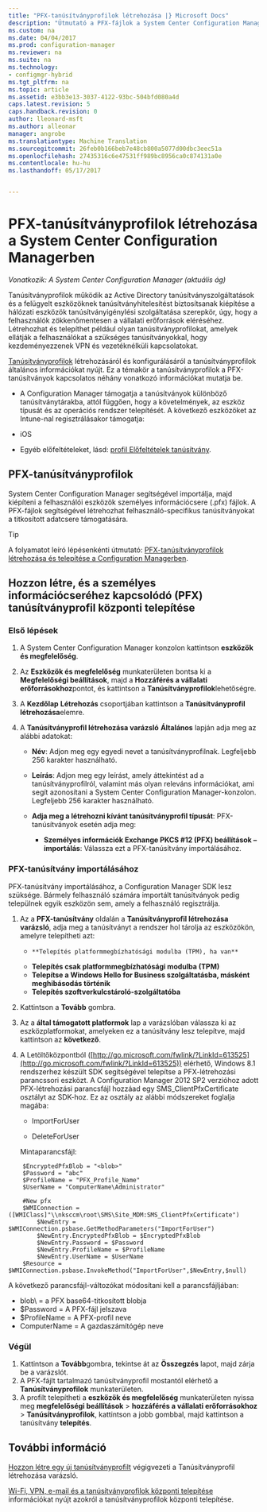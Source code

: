 ```yaml
---
title: "PFX-tanúsítványprofilok létrehozása |} Microsoft Docs"
description: "Útmutató a PFX-fájlok a System Center Configuration Manager segítségével titkosított adatcsere támogatására felhasználó-specifikus tanúsítványokat hoz létre."
ms.custom: na
ms.date: 04/04/2017
ms.prod: configuration-manager
ms.reviewer: na
ms.suite: na
ms.technology:
- configmgr-hybrid
ms.tgt_pltfrm: na
ms.topic: article
ms.assetid: e3bb3e13-3037-4122-93bc-504bfd080a4d
caps.latest.revision: 5
caps.handback.revision: 0
author: lleonard-msft
ms.author: alleonar
manager: angrobe
ms.translationtype: Machine Translation
ms.sourcegitcommit: 26feb0b166beb7e48cb800a5077d00dbc3eec51a
ms.openlocfilehash: 27435316c6e47531ff989bc8956ca0c874131a0e
ms.contentlocale: hu-hu
ms.lasthandoff: 05/17/2017


---
```

# <a name="how-to-create-pfx-certificate-profiles-in-system-center-configuration-manager"></a>PFX-tanúsítványprofilok létrehozása a System Center Configuration Managerben

*Vonatkozik: A System Center Configuration Manager (aktuális ág)*

Tanúsítványprofilok működik az Active Directory tanúsítványszolgáltatások és a felügyelt eszközöknek tanúsítványhitelesítést biztosítsanak kiépítése a hálózati eszközök tanúsítványigénylési szolgáltatása szerepkör, úgy, hogy a felhasználók zökkenőmentesen a vállalati erőforrások eléréséhez. Létrehozhat és telepíthet például olyan tanúsítványprofilokat, amelyek ellátják a felhasználókat a szükséges tanúsítványokkal, hogy kezdeményezzenek VPN és vezetéknélküli kapcsolatokat.

[Tanúsítványprofilok](../../protect/deploy-use/introduction-to-certificate-profiles.md) létrehozásáról és konfigurálásáról a tanúsítványprofilok általános információkat nyújt. Ez a témakör a tanúsítványprofilok a PFX-tanúsítványok kapcsolatos néhány vonatkozó információkat mutatja be.

-  A Configuration Manager támogatja a tanúsítványok különböző tanúsítványtárakba, attól függően, hogy a követelmények, az eszköz típusát és az operációs rendszer telepítését. A következő eszközöket az Intune-nal regisztrálásakor támogatja:

 -   iOS  

- Egyéb előfeltételeket, lásd: [profil Előfeltételek tanúsítvány](../../protect/plan-design/prerequisites-for-certificate-profiles.md).

## <a name="pfx-certificate-profiles"></a>PFX-tanúsítványprofilok
System Center Configuration Manager segítségével importálja, majd kiépíteni a felhasználói eszközök személyes információcsere (.pfx) fájlok. A PFX-fájlok segítségével létrehozhat felhasználó-specifikus tanúsítványokat a titkosított adatcsere támogatására.

> [!TIP]  
>  A folyamatot leíró lépésenkénti útmutató: [PFX-tanúsítványprofilok létrehozása és telepítése a Configuration Managerben](http://blogs.technet.com/b/karanrustagi/archive/2015/09/01/how-to-create-and-deploy-pfx-certificate-profiles-in-configuration-manager.aspx).  

## <a name="create-and-deploy-a-personal-information-exchange-pfx-certificate-profile"></a>Hozzon létre, és a személyes információcseréhez kapcsolódó (PFX) tanúsítványprofil központi telepítése  

### <a name="get-started"></a>Első lépések

1.  A System Center Configuration Manager konzolon kattintson **eszközök és megfelelőség**.  

2.  Az **Eszközök és megfelelőség** munkaterületen bontsa ki a **Megfelelőségi beállítások**, majd a **Hozzáférés a vállalati erőforrásokhoz**pontot, és kattintson a **Tanúsítványprofilok**lehetőségre.  

3.  A **Kezdőlap** **Létrehozás** csoportjában kattintson a **Tanúsítványprofil létrehozása**elemre.

4.  A **Tanúsítványprofil létrehozása varázsló** **Általános** lapján adja meg az alábbi adatokat:  

    -   **Név**: Adjon meg egy egyedi nevet a tanúsítványprofilnak. Legfeljebb 256 karakter használható.  

    -   **Leírás**: Adjon meg egy leírást, amely áttekintést ad a tanúsítványprofilról, valamint más olyan releváns információkat, ami segít azonosítani a System Center Configuration Manager-konzolon. Legfeljebb 256 karakter használható.  

    -   **Adja meg a létrehozni kívánt tanúsítványprofil típusát**: PFX-tanúsítványok esetén adja meg:  

        -   **Személyes információk Exchange PKCS #12 (PFX) beállítások – importálás**: Válassza ezt a PFX-tanúsítvány importálásához.  
       

### <a name="import-a-pfx-certificate"></a>PFX-tanúsítvány importálásához

PFX-tanúsítvány importálásához, a Configuration Manager SDK lesz szüksége. Bármely felhasználó számára importált tanúsítványok pedig települnek egyik eszközön sem, amely a felhasználó regisztrálja.

1. Az a **PFX-tanúsítvány** oldalán a **Tanúsítványprofil létrehozása varázsló**, adja meg a tanúsítványt a rendszer hol tárolja az eszközökön, amelyre telepítheti azt:
    -     **Telepítés platformmegbízhatósági modulba (TPM), ha van**  
    -   **Telepítés csak platformmegbízhatósági modulba (TPM)** 
    -   **Telepítse a Windows Hello for Business szolgáltatásba, másként meghibásodás történik** 
    -   **Telepítés szoftverkulcstároló-szolgáltatóba** 
2. Kattintson a **Tovább** gombra. 
3. Az a **által támogatott platformok** lap a varázslóban válassza ki az eszközplatformokat, amelyeken ez a tanúsítvány lesz telepítve, majd kattintson az **következő**.
4. A Letöltőközpontból ([http://go.microsoft.com/fwlink/?LinkId=613525](http://go.microsoft.com/fwlink/?LinkId=613525)) elérhető, Windows 8.1 rendszerhez készült SDK segítségével telepítse a PFX-létrehozási parancssori eszközt. A Configuration Manager 2012 SP2 verzióhoz adott PFX-létrehozási parancsfájl hozzáad egy SMS_ClientPfxCertificate osztályt az SDK-hoz. Ez az osztály az alábbi módszereket foglalja magába:  

    -   ImportForUser  

    -   DeleteForUser  

     Mintaparancsfájl:  

```  
    $EncryptedPfxBlob = "<blob>"  
    $Password = "abc"  
    $ProfileName = "PFX_Profile_Name"  
    $UserName = "ComputerName\Administrator"  

    #New pfx  
    $WMIConnection = ([WMIClass]"\\nksccm\root\SMS\Site_MDM:SMS_ClientPfxCertificate")  
        $NewEntry = $WMIConnection.psbase.GetMethodParameters("ImportForUser")  
        $NewEntry.EncryptedPfxBlob = $EncryptedPfxBlob  
        $NewEntry.Password = $Password  
        $NewEntry.ProfileName = $ProfileName  
        $NewEntry.UserName = $UserName  
    $Resource = $WMIConnection.psbase.InvokeMethod("ImportForUser",$NewEntry,$null)  

```  

A következő parancsfájl-változókat módosítani kell a parancsfájljában:  

   -   blob\ = a PFX base64-titkosított blobja  
   -   $Password = A PFX-fájl jelszava  
   -   $ProfileName = A PFX-profil neve  
   -   ComputerName = A gazdaszámítógép neve   



### <a name="finish-up"></a>Végül

1.  Kattintson a **Tovább**gombra, tekintse át az **Összegzés** lapot, majd zárja be a varázslót.  
2.  A PFX-fájlt tartalmazó tanúsítványprofil mostantól elérhető a **Tanúsítványprofilok** munkaterületen. 
3.  A profilt telepítheti a **eszközök és megfelelőség** munkaterületen nyissa meg **megfelelőségi beállítások** > **hozzáférés a vállalati erőforrásokhoz** > **Tanúsítványprofilok**, kattintson a jobb gombbal, majd kattintson a tanúsítvány **telepítés**. 



## <a name="see-also"></a>További információ
[Hozzon létre egy új tanúsítványprofilt](../../protect/deploy-use/create-certificate-profiles.md#create-a-new-certificate-profile) végigvezeti a Tanúsítványprofil létrehozása varázsló.

[Wi-Fi, VPN, e-mail és a tanúsítványprofilok központi telepítése](../../protect/deploy-use/deploy-wifi-vpn-email-cert-profiles.md) információkat nyújt azokról a tanúsítványprofilok központi telepítése.
